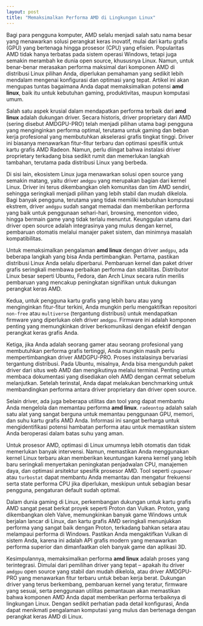 ```yaml
---
layout: post
title: "Memaksimalkan Performa AMD di Lingkungan Linux"
---
```


Bagi para pengguna komputer, AMD selalu menjadi salah satu nama besar yang menawarkan solusi perangkat keras inovatif, mulai dari kartu grafis (GPU) yang bertenaga hingga prosesor (CPU) yang efisien. Popularitas AMD tidak hanya terbatas pada sistem operasi Windows, tetapi juga semakin merambah ke dunia open source, khususnya Linux. Namun, untuk benar-benar merasakan performa maksimal dari komponen AMD di distribusi Linux pilihan Anda, diperlukan pemahaman yang sedikit lebih mendalam mengenai konfigurasi dan optimasi yang tepat. Artikel ini akan mengupas tuntas bagaimana Anda dapat memaksimalkan potensi **amd linux**, baik itu untuk kebutuhan gaming, produktivitas, maupun komputasi umum.

Salah satu aspek krusial dalam mendapatkan performa terbaik dari **amd linux** adalah dukungan driver. Secara historis, driver proprietary dari AMD (sering disebut AMDGPU-PRO) telah menjadi pilihan utama bagi pengguna yang menginginkan performa optimal, terutama untuk gaming dan beban kerja profesional yang membutuhkan akselerasi grafis tingkat tinggi. Driver ini biasanya menawarkan fitur-fitur terbaru dan optimasi spesifik untuk kartu grafis AMD Radeon. Namun, perlu diingat bahwa instalasi driver proprietary terkadang bisa sedikit rumit dan memerlukan langkah tambahan, terutama pada distribusi Linux yang berbeda.

Di sisi lain, ekosistem Linux juga menawarkan solusi open source yang semakin matang, yaitu driver `amdgpu` yang merupakan bagian dari kernel Linux. Driver ini terus dikembangkan oleh komunitas dan tim AMD sendiri, sehingga seringkali menjadi pilihan yang lebih stabil dan mudah dikelola. Bagi banyak pengguna, terutama yang tidak memiliki kebutuhan komputasi ekstrem, driver `amdgpu` sudah sangat memadai dan memberikan performa yang baik untuk penggunaan sehari-hari, browsing, menonton video, hingga bermain game yang tidak terlalu menuntut. Keunggulan utama dari driver open source adalah integrasinya yang mulus dengan kernel, pembaruan otomatis melalui manajer paket sistem, dan minimnya masalah kompatibilitas.

Untuk memaksimalkan pengalaman **amd linux** dengan driver `amdgpu`, ada beberapa langkah yang bisa Anda pertimbangkan. Pertama, pastikan distribusi Linux Anda selalu diperbarui. Pembaruan kernel dan paket driver grafis seringkali membawa perbaikan performa dan stabilitas. Distributor Linux besar seperti Ubuntu, Fedora, dan Arch Linux secara rutin merilis pembaruan yang mencakup peningkatan signifikan untuk dukungan perangkat keras AMD.

Kedua, untuk pengguna kartu grafis yang lebih baru atau yang menginginkan fitur-fitur terkini, Anda mungkin perlu mengaktifkan repositori `non-free` atau `multiverse` (tergantung distribusi) untuk mendapatkan firmware yang diperlukan oleh driver `amdgpu`. Firmware ini adalah komponen penting yang memungkinkan driver berkomunikasi dengan efektif dengan perangkat keras grafis Anda.

Ketiga, jika Anda adalah seorang gamer atau seorang profesional yang membutuhkan performa grafis tertinggi, Anda mungkin masih perlu mempertimbangkan driver AMDGPU-PRO. Proses instalasinya bervariasi tergantung distribusi. Pada Ubuntu, misalnya, Anda bisa mengunduh paket driver dari situs web AMD dan mengikutinya melalui terminal. Penting untuk membaca dokumentasi yang disediakan oleh AMD dengan cermat sebelum melanjutkan. Setelah terinstal, Anda dapat melakukan benchmarking untuk membandingkan performa antara driver proprietary dan driver open source.

Selain driver, ada juga beberapa utilitas dan tool yang dapat membantu Anda mengelola dan memantau performa **amd linux**. `radeontop` adalah salah satu alat yang sangat berguna untuk memantau penggunaan GPU, memori, dan suhu kartu grafis AMD Anda. Informasi ini sangat berharga untuk mengidentifikasi potensi hambatan performa atau untuk memastikan sistem Anda beroperasi dalam batas suhu yang aman.

Untuk prosesor AMD, optimasi di Linux umumnya lebih otomatis dan tidak memerlukan banyak intervensi. Namun, memastikan Anda menggunakan kernel Linux terbaru akan memberikan keuntungan karena kernel yang lebih baru seringkali menyertakan peningkatan penjadwalan CPU, manajemen daya, dan optimasi arsitektur spesifik prosesor AMD. Tool seperti `cpupower` atau `turbostat` dapat membantu Anda memantau dan mengatur frekuensi serta state performa CPU jika diperlukan, meskipun untuk sebagian besar pengguna, pengaturan default sudah optimal.

Dalam dunia gaming di Linux, perkembangan dukungan untuk kartu grafis AMD sangat pesat berkat proyek seperti Proton dan Vulkan. Proton, yang dikembangkan oleh Valve, memungkinkan banyak game Windows untuk berjalan lancar di Linux, dan kartu grafis AMD seringkali menunjukkan performa yang sangat baik dengan Proton, terkadang bahkan setara atau melampaui performa di Windows. Pastikan Anda mengaktifkan Vulkan di sistem Anda, karena ini adalah API grafis modern yang menawarkan performa superior dan dimanfaatkan oleh banyak game dan aplikasi 3D.

Kesimpulannya, memaksimalkan performa **amd linux** adalah proses yang terintegrasi. Dimulai dari pemilihan driver yang tepat – apakah itu driver `amdgpu` open source yang stabil dan mudah dikelola, atau driver AMDGPU-PRO yang menawarkan fitur terbaru untuk beban kerja berat. Dukungan driver yang terus berkembang, pembaruan kernel yang teratur, firmware yang sesuai, serta penggunaan utilitas pemantauan akan memastikan bahwa komponen AMD Anda dapat memberikan performa terbaiknya di lingkungan Linux. Dengan sedikit perhatian pada detail konfigurasi, Anda dapat menikmati pengalaman komputasi yang mulus dan bertenaga dengan perangkat keras AMD di Linux.
